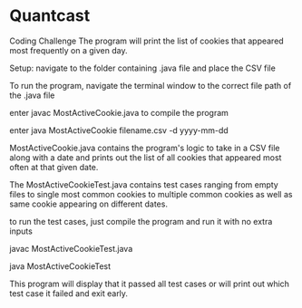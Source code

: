 # Quantcast
Coding Challenge
The program will print the list of cookies that appeared most frequently on a given day.

Setup: navigate to the folder containing .java file and place the CSV file

To run the program, navigate the terminal window to the correct file path of the .java file

enter javac MostActiveCookie.java to compile the program

enter java MostActiveCookie filename.csv -d yyyy-mm-dd





MostActiveCookie.java contains the program's logic to take in a CSV file along with a date and prints out the list of all cookies that appeared most often at that given date.

The MostActiveCookieTest.java contains test cases ranging from empty files to single most common cookies to multiple common cookies as well as same cookie appearing on different dates.

to run the test cases, just compile the program and run it with no extra inputs

javac MostActiveCookieTest.java

java MostActiveCookieTest

This program will display that it passed all test cases or will print out which test case it failed and exit early. 
